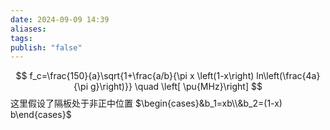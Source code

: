 ```yaml
---
date: 2024-09-09 14:39
aliases: 
tags: 
publish: "false"
---
```

$$
f_c=\frac{150}{a}\sqrt{1+\frac{a/b}{\pi x \left(1-x\right) ln\left(\frac{4a}{\pi g}\right)}} \quad \left[ \pu{MHz}\right]
$$
这里假设了隔板处于非正中位置 $\begin{cases}&b_1=xb\\&b_2=(1-x) b\end{cases}$
